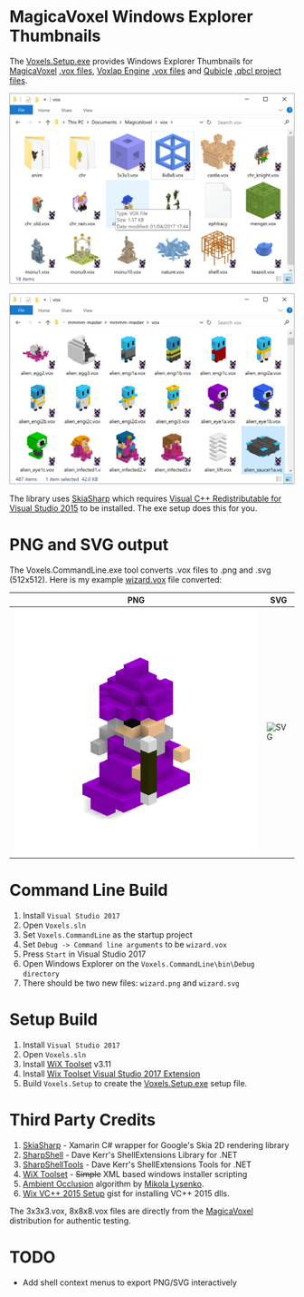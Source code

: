 # MagicaVoxel Windows Explorer Thumbnails

The [Voxels.Setup.exe](https://github.com/Arlorean/Voxels/releases/latest) provides Windows Explorer Thumbnails for [MagicaVoxel](https://ephtracy.github.io/) [.vox files](https://github.com/ephtracy/voxel-model/blob/master/MagicaVoxel-file-format-vox.txt), [Voxlap Engine](http://advsys.net/ken/voxlap.htm) [.vox files](http://advsys.net/ken/build.htm) and [Qubicle](http://minddesk.com) [.qbcl project files](http://minddesk.com/learn/article.php?id=100).

![Windows Explorer Thumbnails](Voxels.Website/WindowsExplorer.png)

![mmmm Thumbnails](Voxels.Website/mmmm.png)

The library uses [SkiaSharp](https://github.com/mono/SkiaSharp#using-skiasharp) which requires [Visual C++ Redistributable for Visual Studio 2015](https://www.microsoft.com/en-us/download/details.aspx?id=48145) to be installed. The exe setup does this for you.

# PNG and SVG output

The Voxels.CommandLine.exe tool converts .vox files to .png and .svg (512x512). Here is my example [wizard.vox](Voxels.CommandLine/wizard.vox) file converted:

PNG             |  SVG
----------------|-------------------------
![PNG](Voxels.Website/wizard.png)  |  ![SVG](https://cdn.rawgit.com/Arlorean/Voxels/df6f605a/Voxels.Website/wizard.svg)

# Command Line Build

1. Install ``Visual Studio 2017``
1. Open ``Voxels.sln``
1. Set ``Voxels.CommandLine`` as the startup project
1. Set ``Debug -> Command line arguments`` to be ``wizard.vox``
1. Press ``Start`` in Visual Studio 2017
1. Open Windows Explorer on the ``Voxels.CommandLine\bin\Debug directory``
1. There should be two new files: ``wizard.png`` and ``wizard.svg``

# Setup Build

1. Install ``Visual Studio 2017``
1. Open ``Voxels.sln``
1. Install [WiX Toolset](http://wixtoolset.org/) v3.11
1. Install [Wix Toolset Visual Studio 2017 Extension](https://marketplace.visualstudio.com/items?itemName=RobMensching.WixToolsetVisualStudio2017Extension)
1. Build ``Voxels.Setup`` to create the [Voxels.Setup.exe](https://github.com/Arlorean/Voxels/releases/download/v1.1/Voxels.Setup.exe) setup file. 

# Third Party Credits

1. [SkiaSharp](https://github.com/mono/SkiaSharp) - Xamarin C# wrapper for Google's Skia 2D rendering library
1. [SharpShell](https://github.com/dwmkerr/sharpshell) - Dave Kerr's ShellExtensions Library for .NET
1. [SharpShellTools](https://github.com/dwmkerr/sharpshell) - Dave Kerr's ShellExtensions Tools for .NET
1. [WiX Toolset](http://wixtoolset.org/) - ~~Simple~~ XML based windows installer scripting
1. [Ambient Occlusion](https://0fps.net/2013/07/03/ambient-occlusion-for-minecraft-like-worlds/) algorithm by [Mikola Lysenko](https://github.com/mikolalysenko).
1. [Wix VC++ 2015 Setup](https://gist.github.com/nathancorvussolis/6852ba282647aeb0c5c00e742e28eb48) gist for installing VC++ 2015 dlls.

The 3x3x3.vox, 8x8x8.vox files are directly from the [MagicaVoxel](https://ephtracy.github.io/) distribution for authentic testing.

# TODO

* Add shell context menus to export PNG/SVG interactively 
